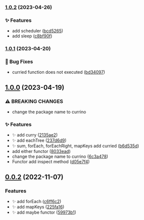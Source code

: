 

### [1.0.2](https://github.com/985563349/currino/compare/v1.0.1...v1.0.2) (2023-04-26)


### ✨ Features

* add scheduler ([bcd5265](https://github.com/985563349/currino/commit/bcd52654379f0cea51367d39107a9d9a99bf4fb3))
* add sleep ([c8bf90f](https://github.com/985563349/currino/commit/c8bf90f2fcddef079b0387f809bfe6d1af843b31))

### [1.0.1](https://github.com/985563349/currino/compare/v1.0.0...v1.0.1) (2023-04-20)


### 🐛 Bug Fixes

* curried function does not executed ([bd34097](https://github.com/985563349/currino/commit/bd34097298c89f85f57b5882cb3252a61d8611a8))

## [1.0.0](https://github.com/985563349/currino/compare/v0.0.2...v1.0.0) (2023-04-19)


### ⚠ BREAKING CHANGES

* change the package name to currino

### ✨ Features

* :sparkles: add curry ([2135ae2](https://github.com/985563349/currino/commit/2135ae2ef4d41ff4e2f346cc90c2240fa5b51906))
* :sparkles: add eachTree ([237d6d9](https://github.com/985563349/currino/commit/237d6d967dbf10b2ed5646757b825585c3bf2087))
* :sparkles: sum, forEach, forEachRight, mapKeys add curried ([b6d535d](https://github.com/985563349/currino/commit/b6d535d806b4be4ddc15de80b8566407fcb47d89))
* add either functor ([8033ead](https://github.com/985563349/currino/commit/8033ead84d60053bb583538da8002fa6444329d1))
* change the package name to currino ([6c3a478](https://github.com/985563349/currino/commit/6c3a4787d61c498ac6610f5a686588590ae346c8))
* Functor add inspect method ([d05e7f4](https://github.com/985563349/currino/commit/d05e7f464603201904c34e0a4d6e6f618a38c64e))

## [0.0.2](https://github.com/985563349/currino/compare/v0.0.1-beta...v0.0.2) (2022-11-07)

### Features

- :sparkles: add forEach ([c6ff6c2](https://github.com/985563349/currino/commit/c6ff6c24cb70af59fb4e50a426c2ea0a5f07ec01))
- :sparkles: add mapKeys ([225fa16](https://github.com/985563349/currino/commit/225fa16569c2232a1d36f066e67c1b13f137873e))
- :sparkles: add maybe functor ([59973b1](https://github.com/985563349/currino/commit/59973b196769160da74be6129e17f584c18146c3))